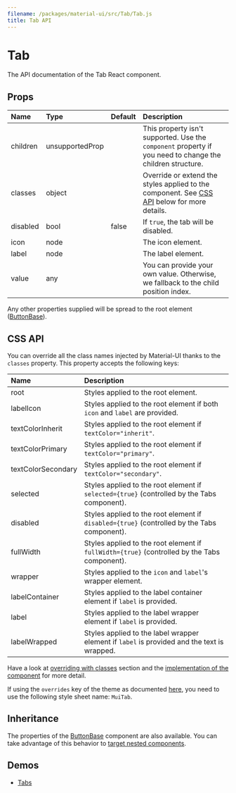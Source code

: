 ```yaml
---
filename: /packages/material-ui/src/Tab/Tab.js
title: Tab API
---
```


<!--- This documentation is automatically generated, do not try to edit it. -->

# Tab

<p class="description">The API documentation of the Tab React component.</p>



## Props

| Name | Type | Default | Description |
|:-----|:-----|:--------|:------------|
| <span class="prop-name">children</span> | <span class="prop-type">unsupportedProp |   | This property isn't supported. Use the `component` property if you need to change the children structure. |
| <span class="prop-name">classes</span> | <span class="prop-type">object |   | Override or extend the styles applied to the component. See [CSS API](#css-api) below for more details. |
| <span class="prop-name">disabled</span> | <span class="prop-type">bool | <span class="prop-default">false</span> | If `true`, the tab will be disabled. |
| <span class="prop-name">icon</span> | <span class="prop-type">node |   | The icon element. |
| <span class="prop-name">label</span> | <span class="prop-type">node |   | The label element. |
| <span class="prop-name">value</span> | <span class="prop-type">any |   | You can provide your own value. Otherwise, we fallback to the child position index. |

Any other properties supplied will be spread to the root element ([ButtonBase](/api/button-base)).

## CSS API

You can override all the class names injected by Material-UI thanks to the `classes` property.
This property accepts the following keys:


| Name | Description |
|:-----|:------------|
| <span class="prop-name">root</span> | Styles applied to the root element.
| <span class="prop-name">labelIcon</span> | Styles applied to the root element if both `icon` and `label` are provided.
| <span class="prop-name">textColorInherit</span> | Styles applied to the root element if `textColor="inherit"`.
| <span class="prop-name">textColorPrimary</span> | Styles applied to the root element if `textColor="primary"`.
| <span class="prop-name">textColorSecondary</span> | Styles applied to the root element if `textColor="secondary"`.
| <span class="prop-name">selected</span> | Styles applied to the root element if `selected={true}` (controlled by the Tabs component).
| <span class="prop-name">disabled</span> | Styles applied to the root element if `disabled={true}` (controlled by the Tabs component).
| <span class="prop-name">fullWidth</span> | Styles applied to the root element if `fullWidth={true}` (controlled by the Tabs component).
| <span class="prop-name">wrapper</span> | Styles applied to the `icon` and `label`'s wrapper element.
| <span class="prop-name">labelContainer</span> | Styles applied to the label container element if `label` is provided.
| <span class="prop-name">label</span> | Styles applied to the label wrapper element if `label` is provided.
| <span class="prop-name">labelWrapped</span> | Styles applied to the label wrapper element if `label` is provided and the text is wrapped.

Have a look at [overriding with classes](/customization/overrides#overriding-with-classes) section
and the [implementation of the component](https://github.com/mui-org/material-ui/tree/master/packages/material-ui/src/Tab/Tab.js)
for more detail.

If using the `overrides` key of the theme as documented
[here](/customization/themes#customizing-all-instances-of-a-component-type),
you need to use the following style sheet name: `MuiTab`.

## Inheritance

The properties of the [ButtonBase](/api/button-base) component are also available.
You can take advantage of this behavior to [target nested components](/guides/api#spread).

## Demos

- [Tabs](/demos/tabs)

